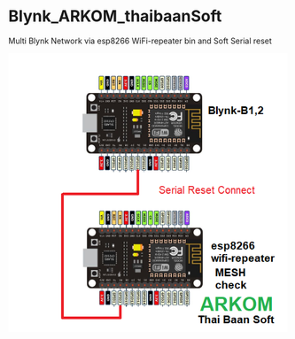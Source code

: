 # Blynk_ARKOM_thaibaanSoft
Multi Blynk Network via esp8266 WiFi-repeater bin and Soft Serial reset 

![Arkom_diagram](https://github.com/SmazControl/Blynk_ARKOM_thaibaanSoft/blob/master/ARKOM_thaibaanSoft.png?raw=true)
